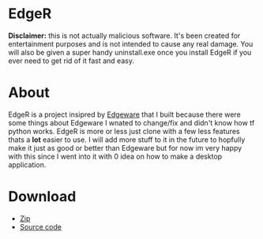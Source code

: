 # EdgeR
**Disclaimer:** this is not actually malicious software. It's been created for entertainment purposes and is not intended to cause any real damage. You will also be given a super handy uninstall.exe once you install EdgeR if you ever need to get rid of it fast and easy.

# About
EdgeR is a project insipred by [Edgeware](https://github.com/PetitTournesol/Edgeware) that I built because there were some things about Edgeware I wnated to change/fix and didn't know how tf python works. EdgeR is more or less just clone with a few less features thats a **lot** easier to use. I will add more stuff to it in the future to hopfully make it just as good or better than Edgeware but for now im very happy with this since I went into it with 0 idea on how to make a desktop application.

# Download
- [Zip](https://github.com/700Maps/EdgeR/releases/download/V0.7.2-beta/Edger.public.zip)
- [Source code](https://github.com/700Maps/EdgeR/archive/refs/tags/V0.7.2-beta.zip)
